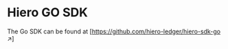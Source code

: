 # Hiero GO SDK

The Go SDK can be found at [https://github.com/hiero-ledger/hiero-sdk-go :arrow_upper_right:]

